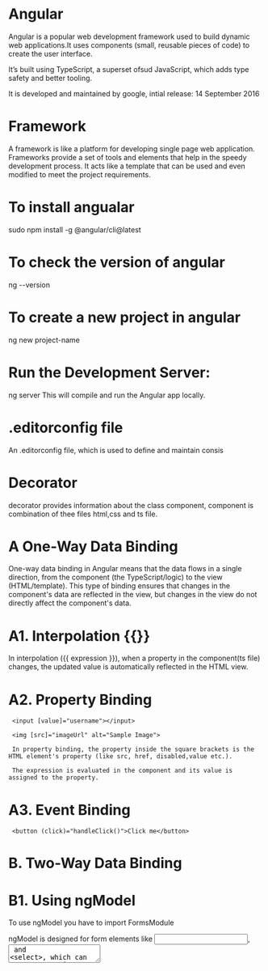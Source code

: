 # Angular
Angular is a popular web development framework used to build dynamic web applications.It uses components (small, reusable pieces of code) to create the user interface.

It’s built using TypeScript, a superset ofsud JavaScript, which adds type safety and better tooling.

It is developed and maintained by google, intial release: 14 September 2016

# Framework
A framework is like a platform for developing single page web application.
Frameworks provide a set of tools and elements that help in the speedy development process. It acts like a template that can be used and even modified to meet the project requirements.

# To install angualar
sudo npm install -g @angular/cli@latest


# To check the version of angular
ng --version

# To create a new project in angular
ng new project-name

# Run the Development Server:
ng server
This will compile and run the Angular app locally.

# .editorconfig file
An .editorconfig file, which is used to define and maintain consis


# Decorator
decorator provides information about the class component, component is combination of thee files html,css and ts file.

# A One-Way Data Binding
One-way data binding in Angular means that the data flows in a single direction, from the component (the TypeScript/logic) to the view (HTML/template).
This type of binding ensures that changes in the component's data are reflected in the view, but changes in the view do not directly affect the component's data.

# A1. Interpolation {{}}
In interpolation ({{ expression }}), when a property in the component(ts file) changes, the updated value is automatically reflected in the HTML view.

# A2. Property Binding
     <input [value]="username"></input>

     <img [src]="imageUrl" alt="Sample Image">

     In property binding, the property inside the square brackets is the HTML element's property (like src, href, disabled,value etc.).

     The expression is evaluated in the component and its value is assigned to the property.

# A3. Event Binding
     <button (click)="handleClick()">Click me</button>

# B. Two-Way Data Binding

# B1. Using ngModel
To use ngModel you have to import FormsModule

ngModel is designed for form elements like <input>, <textarea> and <select>, which can capture user input, you cannot use it with <h1> tag etc.

# How [(ngModel)] Works ?

Two-Way Binding: When you use [(ngModel)]="currDate", Angular automatically sets up two bindings:

Property Binding: It binds the value of the input field to the currDate property in the component. This means that when the component is initialized, the input's value will be set to the current value of currDate.

Event Binding: It listens for changes in the input field. When a user types into the input, Angular captures the change event and updates the currDate property in the component.

# Fun Fact: The [(ngModel)] syntax is known as banana in a box syntax in Angular, and it represents a combination of two-way data binding. Square Brackets [ ] - Property Binding and Parentheses ( ) - Event Binding.

# Directive
 Structural, Attribute

<!-- Module -->
 Strutural ==> ngIf, ngFor
 Attribute ==> ngClass, ngStyle

===================================================================================================================================

# importing Commmon Module
To use features provided by Angular's common utilities, such as *ngIf, *ngFor, pipes, and more, you need to import the CommonModule

# TO use http service in application

<!-- HttpClient methods like post(), get(), etc., return cold Observables, meaning they won't send the request until they are subscribed to. -->

## 1. to use HttpClientService we have to add  provideHttpClient() method in the providers array of app.config.ts file.
provideHttpClient() tells Angular's dependency injection system to make the HttpClient service available throughout your application. This allows you to inject it into components and services to perform HTTP requests.

## 2. import { HttpClient } from '@angular/common/http'; 
import HttpClient in the file you want to send request.
Now you gain access to the HttpClient class itself, allowing you to create an instance of it via dependency injection.

## 3.  http=inject(HttpClient);
now we can use http services like get,post,etc.

## 4. ng OnInit ==> similar to useEffect of React
  ngOnInit(): void {
    this.getAllRoles();
  }

ngOnInit is called after the constructor and after Angular has finished initializing the component’s input properties.

## 5. To send a request we create a function

<!-- get request -->
getAllRoles(){
    this.http.get("https://freeapi.miniprojectideas.com/api/ClientStrive/GetAllRoles").
    subscribe((res:any)=>{
      console.log(res);
      this.roleList=res.data;
    })
  }

<!-- post request  -->
addUpdate(obj:Client):Observable<ApiResponse>{
    return this.http.post<ApiResponse>(environment.API_URL+"AddUpdateClient",obj);
  }
  
we send request using http.get and to catch the data returned by the api we use subscribe,
subscribe has a callback whose parameter res(can give any name) will contain the data,

# *ngFor
*ngFor is used for one-way binding to display data.
*ngFor is a structural directive in Angular that allows you to loop through an array (or iterable) and generate HTML for each item in that array.

  <li *ngFor="let item of roleList">
      <h2>{{item.role}}</h2> 
  </li>

=> Each <li> will be created for every element in the roleList array.
we can use *ngFor with any html tag,


# Using *ngIf with *ngFor using conditional rendering
<li *ngFor="let item of roleList" *ngIf="item.isActive">
        {{ item.role }}
</li>
We can also use *ngIf within *ngFor to conditionally display items based on certain criteria.


# Any function which is returning observable type of data we can subscribe that.

# Using interface with http.get<>

<!-- Below ApiResponse is a user defined interface which contains type of data we are getting. -->
1. When you use <ApiResponse> with this.http.get<ApiResponse>(), you are asserting that the API response will match the structure defined in the ApiResponse interface.

<!-- Example -->
this.http.get<ApiResponse>("https://freeapi.miniprojectideas.com/api/ClientStrive/GetAllRoles")
.subscribe((res: ApiResponse) => {
    console.log(res); // TypeScript knows res is of type ApiResponse
});

2. If you omit the type (just use this.http.get()), TypeScript treats the response as any, meaning you lose the benefits of type checking.

<!-- Example -->
this.http.get("https://freeapi.miniprojectideas.com/api/ClientStrive/GetAllRoles")
.subscribe((res:any) => {
    console.log(res); // TypeScript treats res as any
});

# old subscribe
Handling success and error

observable.subscribe(
  (response) => {
    // Handle successful response
  },
  (error) => {
    // Handle error response
  }
);

# new subscribe
observable.subscribe({
  next: (response) => {
    // Handle successful response
  },
  error: (error) => {
    // Handle error response
  },
  complete: () => {
    // Optional: Handle when observable completes
  }
});

<!-- next: Runs whenever a value is emitted (success case).
error: Runs if an error occurs, and no further emissions will happen.
complete: Runs when the observable finishes emitting values without errors. -->

# Module, Component, Directive and DirectiveModules:

## Module
Definition: Modules in Angular are containers for a block of related code. They organize an application into cohesive chunks.

## Component
Components are the building blocks of an Angular application. Each component controls a part of the user interface (UI).
Purpose: A component combines logic (TypeScript class), a template (HTML view), and styles (CSS) to create a UI element.

## Directive
Directives in Angular allows you to extend HTML elements by adding behavior or modifying the DOM dynamically.

Attribute Directives: These change the appearance or behavior of an element, component, or other directives (e.g., ngClass, ngStyle).
Structural Directives: These change the DOM structure by adding or removing elements (e.g., *ngIf, *ngFor, *ngSwitch).

## Decorator
 Decorators are functions that add metadata to classes, properties, methods, or parameters. They tell Angular how to process and use the items.
 @Component,@Injectable,etc.



# Modern Control flow statement from Angular 17

## @if
@if (a > b) {
  {{a}} is greater than {{b}}

} @else if (b > a) {

  {{a}} is less than {{b}}

} @else {

  {{a}} is equal to {{b}}

}

## @for
@for (item of items; track item.id; let idx = $index) {
  Item:{{ idx }} = {{ item.name }}
}
@empty {
  <li>There are no items.</li>
}
if array items is empty, it will display "There are no items."

<!-- track in @for -->
 When you specify a track expression, Angular can determine which items in the list have changed (added, removed, or reordered). This allows Angular to perform minimal DOM updates, enhancing performance.

@for (item of items; track item.id) {
  <li>{{ item.name }}</li>
}
track item.id tells Angular to use the id property of each item to track its identity in the DOM.

## @switch
@switch (condition) {
  @case (caseA) {
    Case A.
  }
  @case (caseB) {
    Case B.
  }
  @default {
    Default case.
  }
}

# Routes

In the app.routes.ts file , make an object inside Routes array and define the props like path,component,etc.

export const routes: Routes = [
    {
        path:"",
        redirectTo:"master",
        pathMatch:"full"
    },
    {
        path:"master",
        component:MasterComponent
    },
]

<!-- In Angular's routing configuration, paths should #not# have a leading slash -->

1. path: An empty string "" indicates the base URL of the application (e.g., http://localhost:4200/).

2. redirectTo: If the base URL is accessed, the user will be redirected to the "master" path.

3. pathMatch: The "full" option means that the entire URL must match the empty string for the redirect to occur. This is important to ensure that only the base URL triggers the redirect, not any sub-paths.

4. component: Specifies the component that should be displayed when the route is activated.

writing nested Routes
{
    path: "master",
    component: MasterComponent,
    children: [
        { path: "details", component: MasterDetailsComponent }
    ]
}

In this case, accessing /master/details would display the MasterDetailsComponent.

# <router-outlet/>
Now to render the component associated with the specific route you have to place
<router-outlet/> in the app component.

Purpose: It is used to display the components associated with the currently active route. 
When the URL changes and a route is matched, the associated component is rendered in the <router-outlet/>.


# RouterLink for naviagting to differnt routes
RouterLink is a directive in Angular that allows you to navigate between different routes in your application
First, you need to import the RouterModule and place it inside the imports array of @Component decorator.

Now you can use routerlink
<nav>
  <ul>
    <li><a routerLink="/">Home</a></li>
    <li><a routerLink="/about">About</a></li>
  </ul>
</nav>


Alternatively, you can use property binding with [routerLink] when you are using varibales in the ts file.
<nav>
  <ul>
    <li><a [routerLink]="routerPath">Home</a></li>
  </ul>
</nav>

# To get current URL of web page

1. import { Router } from '@angular/router';

2. router=inject(Router);

3. const currentUrl = this.router.url;

currentUrl will not contain th domain address.It will only give you the path part of the URL.

For exact location, one can use ==> window.location.href

# Apply custom class when condition is true.

<a class="nav-link" [class.my-custom-class]="someCondition">Link</a>
Here, the my-custom-class will be applied if someCondition is true.

# Apply a custom class to link which is activated
<a routerLink="/home" routerLinkActive="custom-active-class">Home</a>
the custom-active-class will be applied to the anchor tag when the /home route is active.


# Using Enviroment Variables
"ng g environments" this will create an enviroments folder with two files environment.ts and 
enviroment.development.ts

inside environment.ts file, we will write a demo url

export const environment = {
    API_URL:'https://freeapi.miniprojectideas.com/api/ClientStrive/'
};

## Now below is the way how you are going to use it
  
  getAllClients():Observable<ApiResponse>{
    return this.http.get<ApiResponse>(environment.API_URL+"GetAllClients");
  }



# Template Driven Forms

## 1. import formsModule

if ngModel is used in inside the form tag then name attribute must be set.

<form #formRef="ngForm" (ngSubmit)="onSubmit(formRef)">
  <input type="text" [(ngModel)]="user.name" name="name" required />
  <input type="email" [(ngModel)]="user.email" name="email" required />
  <button type="submit" [disabled]="formRef.invalid">Submit</button>
</form>

## 2. Reactive Forms

## In the ts file
import { Component } from '@angular/core';
import { FormControl, FormGroup, ReactiveFormsModule } from '@angular/forms';

@Component({
  selector: 'app-reactive',
  standalone: true,
  imports: [ReactiveFormsModule],
  templateUrl: './reactive.component.html',
  styleUrl: './reactive.component.css'
})
export class ReactiveComponent {

  studentForm:FormGroup = new FormGroup({
      firstName:new FormControl(),
      lastName:new FormControl(),
      userName:new FormControl(),
      city:new FormControl(),
      state:new FormControl(),
      zipCode:new FormControl(),
      isAcceptTerms:new FormControl()
  });
}


## In the HTML file
we use property binding to specify which form we are binding.
 <form [formGroup]="studentForm"  >

In input we specify the the object properties
<input type="text" class="form-control" formControlName="firstName" required="">

# Observable
Observables are cold by default, meaning they create a new execution context for each subscriber.
When you subscribe to an Observable, it starts emitting data just for that subscriber. Each subscription gets its own set of emitted values.
This is why you can subscribe after the data is defined, and it will still emit values to the subscriber.

<!-- Example -->
const observable = new Observable(observer => {
  console.log('Observable started');
  observer.next(Math.random()); //emits a value.
});

observable.subscribe(val => console.log('Subscriber 1:', val));
observable.subscribe(val => console.log('Subscriber 2:', val));


Each subscription starts a new execution, so each will get different values.Each time observer.next() is executed it will emit a value. 

# Subject
Subjects are hot by default, meaning they share the same execution context for all subscribers.
A Subject acts like both an Observable and an Observer.

When you emit a value using subject.next(), it pushes that value to all subscribers that are currently subscribed.

With Subjects, if you emit a value before subscribing, any new subscribers won’t be able to access the already emitted values because Subjects do not store previous values (unlike ReplaySubject or BehaviorSubject, which store and replay values for late subscribers).

A Subject doesn't "execute" when a subscriber subscribes.
Execution happens when subject.next() is called.

<!-- Example -->
const subject = new Subject();

// Subscribe BEFORE emitting values
subject.subscribe(val => console.log('Subscriber 1:', val));
subject.subscribe(val => console.log('Subscriber 2:', val));

// Emit a value
subject.next(Math.random());

# to convert an observable to subject

const subject = new Subject();

const data=ajax('https://demo4609591.mockable.io/GetAllClients');

<!-- data is an observable -->

subject.subscribe(d=> console.log(d));
subject.subscribe(d=> console.log(d));

data.subscribe(d=>console.log(d));
data.subscribe(d=>console.log(d));
data.subscribe(subject);


# Behaviour Subject
Just like subject, Behaviour Subject will execute once when it emits a value. The result of this single execution is then sent to all subscribers.

## How Behaviour Subject different than Subject ?
Behaviour Subject holds the initial value or the last emitted value.
A new subscriber will receive the most recent value, even if the subscribe after the value was emitted.

<!-- Create a BehaviorSubject with an initial value -->
    const bsubject = new BehaviorSubject<number>(10);

<!-- Subscribe to the BehaviorSubject, it will emit the initialize value -->
    bsubject.subscribe(d=>console.log("Behaviour Subject 1 = ",d));
    bsubject.subscribe(d=>console.log("Behaviour Subject 2 = ",d));
    
    
<!-- Emit a new value -->
    bsubject.next(1010);

<!-- receive the last emiited value  -->
    bsubject.subscribe(d=>console.log("Behaviour Subject 3 = ",d));


## Replay Subject
Unlike a Subject or BehaviorSubject, which either doesn't store values or only keeps the latest one, 
a ReplaySubject can store a specific number of past emissions and "replay" them to any future subscribers.

You can specify how many past values to store when creating the ReplaySubject.

<!-- Example -->
const message$= new ReplaySubject(1);
message$.next('Hello..');
message$.next(10);
      
message$.subscribe((d)=>console.log(d));
<!-- It wil receive Hello.. and 10 -->

message$.subscribe((d)=>console.log(d));
<!-- It will also receive Hello.. and 10 -->

message$.next(100);
<!-- now the above subscriber will only print 100 -->

## Working
Replay for New Subscribers: New subscribers receive all previously emitted values when they subscribe.
Already Received Values: Existing subscribers do not receive the values again that as they have already recieved that value, when you emit a new value they will receive that new value.

Behavior of ReplaySubject:

When you emit a value using next(), that value is stored in the ReplaySubject.
Subscribers:
When a new subscriber subscribes, ReplaySubject will replay all previously emitted values that are still stored.Each subscriber receives the stored values in the order they were emitted.


## We can also specify the buffer size of Replay Subject
const message$ = new ReplaySubject(2); // Buffer size of 2
Buffer size is two means last two emiited values will be stored and emitted to the new subscriber.

// Emit values
message$.next('First message');      // Stored
message$.next('Second message');     // Stored
message$.next('Third message');      // Stored (overwrites 'First message')

// First subscriber
message$.subscribe(d => console.log('Subscriber 1:', d)); 
// This subscriber will get 'Second message' and 'Third message'

# Async Subject
An AsyncSubject in RxJS is a type of subject that only emits the last value it receives to its subscribers once the subject is completed.
It is useful in scenarios where you only care about the final result of an operation that might take some time.

<!-- Exmaple -->
const asyncSubject$ = new AsyncSubject();

<!-- Emitting values -->
asyncSubject$.next("Value 1"); // Not emitted yet
asyncSubject$.next("Value 2"); // Not emitted yet
asyncSubject$.next("Value 3"); // Not emitted yet

// First subscriber
asyncSubject$.subscribe((data) => console.log(data));

<!-- Completing the subject -->
asyncSubject$.complete(); // Emits 'Value 3' to the first subscriber

asyncSubject$.next("Value 4"); // does not matter as we have already called the compete function and now it will emit only value 3.
<!-- Second subscriber -->
asyncSubject$.subscribe((data) => console.log(data)); // receive only value 3.

<!-- asyncSubject$.complete(); is called to signal that no more values will be emitted. At this moment, the AsyncSubject emits the last value that was emitted before completion, which is "Value 3". -->



# @ViewChild
@ViewChild is a decorator in Angular that allows you to access the template of same component or of its child component.

1. Import @ViewChild
import { Component, ViewChild, ElementRef } from '@angular/core';


Let this is your template to be rendered : <h2 #header>Header Text</h2>
here #header is the refernce variable.
<!-- Syntax -->
@ViewChild('header') headerElement!: ElementRef;

<!-- Explanation -->
@ViewChild('header'): This tells Angular to look for an element in the template with the reference #header
The headerElement is a variable that will hold a reference to that element.

<!-- Example -->

export class HomeComponent implements OnInit,AfterViewInit{

    @ViewChild("secondHead")marker!:ElementRef;

    ngOnIt():void{

    }

    ngAfterViewInit(): void {
        this.marker.nativeElement.style.color='red';
    }

}


<!-- Important Points  -->
When you use @ViewChild with a template reference variable, it will only reference the first occurrence of that variable in the template. If there are multiple elements with the same reference variable, only the first one will be accessed.

The exclamation mark (!) you see after marker in  in the context of TypeScript and Angular is known as the non-null assertion operator. It's used to inform the TypeScript compiler that a variable (in this case, marker) is guaranteed to be defined at that point in the code,

# ngAfterViewInit 
ngAis one of Angular's lifecycle hooks. It is called after Angular has fully initialized a component's view, which includes any child components, directives, and DOM elements.

import { AfterViewInit, OnInit } from '@angular/core';

export class ExampleComponent implements OnInit, AfterViewInit {
  
  @ViewChild('header') header!: ElementRef;

  ngOnInit() {
    console.log("ngOnInit: ", this.header); // This will log `undefined`
  }

  ngAfterViewInit() {
    console.log("ngAfterViewInit: ", this.header.nativeElement.innerText); // This will log "Header"
  }
}


# @ViewChildren()
Unlike @ViewChild, which only retrieves the first matching element, @ViewChildren retrieves all instances that match the provided selector.
The result is a QueryList, which is an iterable collection of the matched elements.

<!-- Syntax -->
  @ViewChildren('header') headers!: QueryList<ElementRef>;

    ngAfterViewInit(): void {
      
        this.marker2.forEach((header) => {
          header.nativeElement.style.color='green'; //will set green color to all matching selector tags
        });
    }
